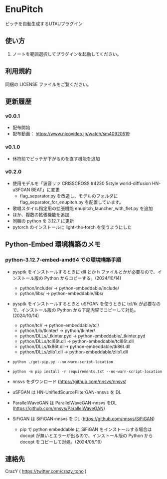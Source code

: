 # EnuPitch

ピッチを自動生成するUTAUプラグイン

## 使い方

1. ノートを範囲選択してプラグインを起動してください。

## 利用規約

同梱の LICENSE ファイルをご覧ください。

## 更新履歴

### v0.0.1

- 配布開始
- 配布動画： https://www.nicovideo.jp/watch/sm40920519

### v0.1.0

- 休符前でピッチが下がるのを直す機能を追加

### v0.2.0

- 使用モデルを「波音リツ CRISSCROSS #4230 5style world-diffusion HN-uSFGAN BEAT」に変更
  - flag_separator.py を改造し、モデルのフォルダに flag_separator_for_enupitch.py を配置しています。
- 歌唱スタイル指定用の拡張機能 enupitch_launcher_with_flet.py を追加
- ほか、複数の拡張機能を追加
- 同梱の python を 3.12.7 に更新
- pytorch のインストールに light-the-torch を使うようにした

## Python-Embed 環境構築のメモ

### python-3.12.7-embed-amd64 での環境構築手順

- pysptk をインストールするときに dll とか h ファイルとかが必要なので、インストール版の Python からコピーする。(2024/10/14)
  - python/include/  → python-embeddable/include/
  - python/libs/  → python-embeddable/libs/
- pysptk をインストールするときと uSFGAN を使うときに tcl/tk が必要なので、インストール版の Python から下記内容でコピーして対処。(2024/10/14)
  - python/tcl/  → python-embeddable/tcl/
  - python/Lib/tkinter/ → python/tkinter/
  - python/DLLs/\_tkinter.pyd → python-embeddable/\_tkinter.pyd 
  - python/DLLs/tcl86t.dll → python-embeddable/tcl86t.dll
  - python/DLLs/tk86t.dll→ python-embeddable/tk86t.dll 
  - python/DLLs/zlib1.dll → python-embeddable/zlib1.dll

- `python ./get-pip.py --no-warn-script-location`
- `python -m pip install -r requirements.txt --no-warn-script-location`
- nnsvs をダウンロード (https://github.com/nnsvs/nnsvs)
- uSFGAN は HN-UnifiedSourceFilterGAN-nnsvs を DL
- ParallelWaveGAN は ParallelWaveGAN-nnsvs をDL (https://github.com/nnsvs/ParallelWaveGAN)
- SiFiGAN は SiFiGAN-nnsvs を DL (https://github.com/nnsvs/SiFiGAN)
  - pip で python embeddable に SiFiGAN をインストールする場合は docopt が無いとエラーが出るので、インストール版の Python から docopt をコピーして対処。(2024/05/19)

## 連絡先

CrazY ( https://twitter.com/crazy_toho )
